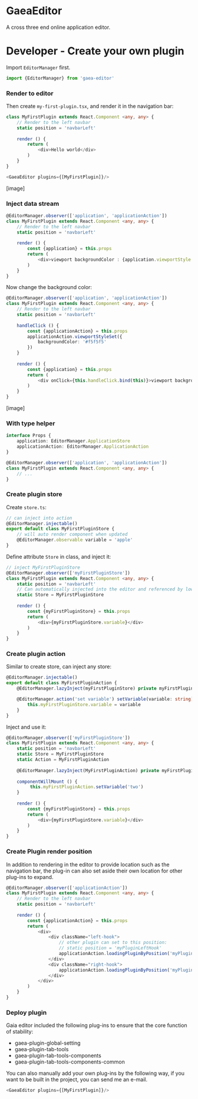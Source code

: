 # GaeaEditor

A cross three end online application editor.

# Developer - Create your own plugin

Import `EditorManager` first.

```typescript
import {EditorManager} from 'gaea-editor'
```

### Render to editor

Then create `my-first-plugin.tsx`, and render it in the navigation bar:

```typescript
class MyFirstPlugin extends React.Component <any, any> {
    // Render to the left navbar
    static position = 'navbarLeft'
    
    render () {
        return (
            <div>Hello world</div>
        )
    }
}
```

```typescript
<GaeaEditor plugins={[MyFirstPlugin]}/>
```

[image]

### Inject data stream

```typescript
@EditorManager.observer(['application', 'applicationAction'])
class MyFirstPlugin extends React.Component <any, any> {
    // Render to the left navbar
    static position = 'navbarLeft'
    
    render () {
        const {application} = this.props
        return (
            <div>viewport backgroundColor : {application.viewportStyle.backgroundColor}</div>
        )
    }
}
```

Now change the background color:

```typescript
@EditorManager.observer(['application', 'applicationAction'])
class MyFirstPlugin extends React.Component <any, any> {
    // Render to the left navbar
    static position = 'navbarLeft'
    
    handleClick () {
        const {applicationAction} = this.props
        applicationAction.viewportStyleSet({
            backgroundColor: '#f5f5f5'
        })
    }
    
    render () {
        const {application} = this.props
        return (
            <div onClick={this.handleClick.bind(this)}>viewport backgroundColor : {application.viewportStyle.backgroundColor}</div>
        )
    }
}
```

[image]

### With type helper

```typescript
interface Props {
    application: EditorManager.ApplicationStore
    applicationAction: EditorManager.ApplicationAction
}

@EditorManager.observer(['application', 'applicationAction'])
class MyFirstPlugin extends React.Component <any, any> {
    // ...
}
```

### Create plugin store

Create `store.ts`:

```typescript
// can inject into action
@EditorManager.injectable()
export default class MyFirstPluginStore {
    // will auto render component when updated
    @EditorManager.observable variable = 'apple'
}
```

Define attribute `Store` in class, and inject it:

```typescript
// inject MyFirstPluginStore
@EditorManager.observer(['myFirstPluginStore'])
class MyFirstPlugin extends React.Component <any, any> {
    static position = 'navbarLeft'
    // Can automatically injected into the editor and referenced by lower case first letter.
    static Store = MyFirstPluginStore
    
    render () {
        const {myFirstPluginStore} = this.props
        return (
            <div>{myFirstPluginStore.variable}</div>
        )
    }
}
```

### Create plugin action

Similar to create store, can inject any store:

```typescript
@EditorManager.injectable()
export default class MyFirstPluginAction {
    @EditorManager.lazyInject(myFirstPluginStore) private myFirstPluginStore: myFirstPluginStore

    @EditorManager.action('set variable') setVariable(variable: string) {
        this.myFirstPluginStore.variable = variable
    }
}
```

Inject and use it:

```typescript
@EditorManager.observer(['myFirstPluginStore'])
class MyFirstPlugin extends React.Component <any, any> {
    static position = 'navbarLeft'
    static Store = MyFirstPluginStore
    static Action = MyFirstPluginAction
    
    @EditorManager.lazyInject(MyFirstPluginAction) private myFirstPluginAction: MyFirstPluginAction
    
    componentWillMount () {
         this.myFirstPluginAction.setVariable('two')
    }
    
    render () {
        const {myFirstPluginStore} = this.props
        return (
            <div>{myFirstPluginStore.variable}</div>
        )
    }
}
```

### Create Plugin render position

In addition to rendering in the editor to provide location such as the navigation bar, the plug-in can also set aside their own location for other plug-ins to expand.

```typescript
@EditorManager.observer(['applicationAction'])
class MyFirstPlugin extends React.Component <any, any> {
    // Render to the left navbar
    static position = 'navbarLeft'
    
    render () {
        const {applicationAction} = this.props
        return (
            <div>
                <div className="left-hook">
                    // other plugin can set to this position:
                    // static position = 'myPluginLeftHook'
                    applicationAction.loadingPluginByPosition('myPluginLeftHook')
                </div>
                <div className="right-hook">
                    applicationAction.loadingPluginByPosition('myPluginRightHook')
                </div>
            </div>
        )
    }
}
```

### Deploy plugin

Gaia editor included the following plug-ins to ensure that the core function of stability: 

- gaea-plugin-global-setting
- gaea-plugin-tab-tools
- gaea-plugin-tab-tools-components
- gaea-plugin-tab-tools-components-common

You can also manually add your own plug-ins by the following way, if you want to be built in the project, you can send me an e-mail.

```typescript
<GaeaEditor plugins={[MyFirstPlugin]}/>
```
